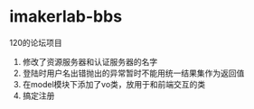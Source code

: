 # imakerlab-bbs
120的论坛项目

1. 修改了资源服务器和认证服务器的名字
2. 登陆时用户名出错抛出的异常暂时不能用统一结果集作为返回值
3. 在model模块下添加了vo类，放用于和前端交互的类
4. 搞定注册